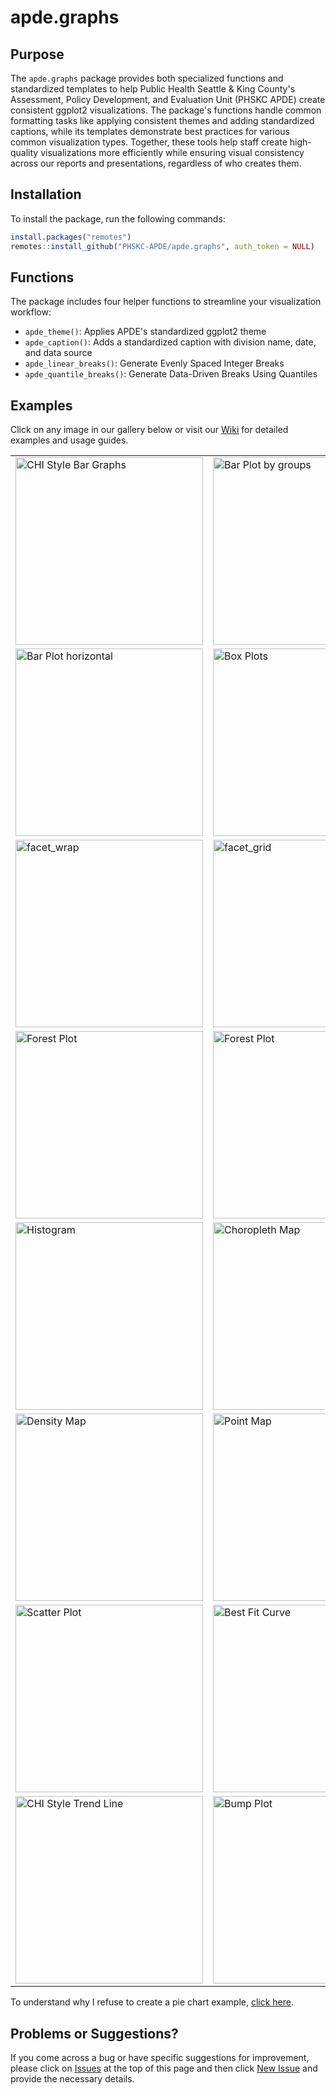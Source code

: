 # apde.graphs

## Purpose
The `apde.graphs` package provides both specialized functions and standardized templates to help Public Health Seattle & King County's Assessment, Policy Development, and Evaluation Unit (PHSKC APDE) create consistent ggplot2 visualizations. The package's functions handle common formatting tasks like applying consistent themes and adding standardized captions, while its templates demonstrate best practices for various common visualization types. Together, these tools help staff create high-quality visualizations more efficiently while ensuring visual consistency across our reports and presentations, regardless of who creates them.

## Installation
To install the package, run the following commands:

```r
install.packages("remotes")
remotes::install_github("PHSKC-APDE/apde.graphs", auth_token = NULL)
```

## Functions
The package includes four helper functions to streamline your visualization workflow:

- `apde_theme()`: Applies APDE's standardized ggplot2 theme
- `apde_caption()`: Adds a standardized caption with division name, date, and data source
- `apde_linear_breaks()`: Generate Evenly Spaced Integer Breaks
- `apde_quantile_breaks()`: Generate Data-Driven Breaks Using Quantiles

## Examples 
Click on any image in our gallery below or visit our [Wiki](https://github.com/PHSKC-APDE/apde.graphs/wiki) for detailed examples and usage guides. 

<table>
<tr>
<td width="50%">
    <a href="https://github.com/PHSKC-APDE/apde.graphs/wiki/bar_plot_chi">
        <img src="https://github.com/PHSKC-APDE/apde.graphs/wiki/bar_plot_chi_files/figure-commonmark/display_custom_colors-1.png" width="300" alt="CHI Style Bar Graphs"/>
    </a>
</td>
<td width="50%">
    <a href="https://github.com/PHSKC-APDE/apde.graphs/wiki/bar_plot_groups">
        <img src="https://github.com/PHSKC-APDE/apde.graphs/wiki/bar_plot_groups_files/figure-commonmark/display_hline-1.png" width="300" alt="Bar Plot by groups"/>
    </a>
</td>
</tr>

<tr>
<td width="50%">
    <a href="https://github.com/PHSKC-APDE/apde.graphs/wiki/bar_plot_single">
        <img src="https://github.com/PHSKC-APDE/apde.graphs/wiki/bar_plot_single_files/figure-commonmark/display_horizontal2-1.png" width="300" alt="Bar Plot horizontal"/>
    </a>
</td>
<td width="50%">
    <a href="https://github.com/PHSKC-APDE/apde.graphs/wiki/boxplots_by_group">
        <img src="https://github.com/PHSKC-APDE/apde.graphs/wiki/boxplots_by_group_files/figure-commonmark/display_theme_tweak-1.png" width="300" alt="Box Plots"/>
    </a>
</td>
</tr>

<tr>
<td width="50%">
    <a href="https://github.com/PHSKC-APDE/apde.graphs/wiki/faceted_plots">
        <img src="https://github.com/PHSKC-APDE/apde.graphs/wiki/faceted_plots_files/figure-commonmark/display_customize_facet_wrap-1.png" width="300" alt="facet_wrap"/>
    </a>
</td>
<td width="50%">
    <a href="https://github.com/PHSKC-APDE/apde.graphs/wiki/faceted_plots">
        <img src="https://github.com/PHSKC-APDE/apde.graphs/wiki/faceted_plots_files/figure-commonmark/display_customized_face_grid2-1.png" width="300" alt="facet_grid"/>
    </a>
</td>
</tr>

<tr>
<td width="50%">
    <a href="https://github.com/PHSKC-APDE/apde.graphs/wiki/forest_plot">
        <img src="https://github.com/PHSKC-APDE/apde.graphs/wiki/forest_plot_files/figure-commonmark/display_with_reference-1.png" width="300" alt="Forest Plot"/>
    </a>
</td>
<td width="50%">
    <a href="https://github.com/PHSKC-APDE/apde.graphs/wiki/forest_plot">
        <img src="https://github.com/PHSKC-APDE/apde.graphs/wiki/forest_plot_files/figure-commonmark/display_modern-1.png" width="300" alt="Forest Plot"/>
    </a>
</td>
</tr>

<tr>
<td width="50%">
    <a href="https://github.com/PHSKC-APDE/apde.graphs/wiki/histogram">
        <img src="https://github.com/PHSKC-APDE/apde.graphs/wiki/histogram_files/figure-commonmark/display_with_annotation-1.png" width="300" alt="Histogram"/>
    </a>
</td>
<td width="50%">
    <a href="https://github.com/PHSKC-APDE/apde.graphs/wiki/maps_choropleth">
        <img src="https://github.com/PHSKC-APDE/apde.graphs/wiki/maps_choropleth_files/figure-commonmark/display_with_cities-1.png" width="300" alt="Choropleth Map"/>
    </a>
</td>
</tr>

<tr>
<td width="50%">
    <a href="https://github.com/PHSKC-APDE/apde.graphs/wiki/maps_density">
        <img src="https://github.com/PHSKC-APDE/apde.graphs/wiki/maps_density_files/figure-commonmark/display_adjusted_theme-1.png" width="300" alt="Density Map"/>
    </a>
</td>
<td width="50%">
    <a href="https://github.com/PHSKC-APDE/apde.graphs/wiki/maps_points">
        <img src="https://github.com/PHSKC-APDE/apde.graphs/wiki/maps_points_files/figure-commonmark/display_with_labels-1.png" width="300" alt="Point Map"/>
    </a>
</td>
</tr>

<tr>
<td width="50%">
    <a href="https://github.com/PHSKC-APDE/apde.graphs/wiki/scatter_plot">
        <img src="https://github.com/PHSKC-APDE/apde.graphs/wiki/scatter_plot_files/figure-commonmark/display_plot-1.png" width="300" alt="Scatter Plot"/>
    </a>
</td>
<td width="50%">
    <a href="https://github.com/PHSKC-APDE/apde.graphs/wiki/scatter_plot">
        <img src="https://github.com/PHSKC-APDE/apde.graphs/wiki/scatter_plot_files/figure-commonmark/display_with_custom_legends-1.png" width="300" alt="Best Fit Curve"/>
    </a>
</td>
</tr>

<tr>
<td width="50%">
    <a href="https://github.com/PHSKC-APDE/apde.graphs/wiki/trend_line_chi">
        <img src="https://github.com/PHSKC-APDE/apde.graphs/wiki/trend_line_chi_files/figure-commonmark/display_tweak_default_theme-1.png" width="300" alt="CHI Style Trend Line"/>
    </a>
</td>
<td width="50%">
    <a href="https://github.com/PHSKC-APDE/apde.graphs/wiki/bump_plot">
        <img src="https://github.com/PHSKC-APDE/apde.graphs/wiki/bump_plot_files/figure-commonmark/display_final-1.png" width="300" alt="Bump Plot"/>
    </a>
</td>
</tr>
</table>


To understand why I refuse to create a pie chart example, [click here](http://static1.squarespace.com/static/56713bf4dc5cb41142f28d1f/5671e8bf816924fc22651410/5671eb2e816924fc22651bc9/1450306350612/devourThePie3.gif?format=original).

## Problems or Suggestions?

If you come across a bug or have specific suggestions for improvement, please click on [Issues](https://github.com/PHSKC-APDE/apde.graphs/issues) at the top of this page and then click [New Issue](https://github.com/PHSKC-APDE/apde.graphs/issues/new) and provide the necessary details.